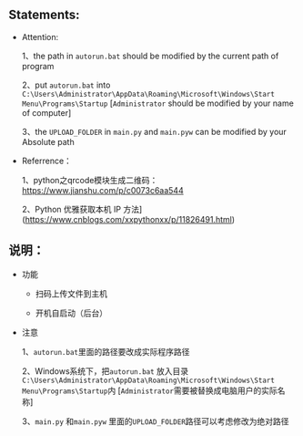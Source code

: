 ## Statements:



- Attention:

  1、the path in `autorun.bat` should be modified by the current path of program

  2、put `autorun.bat` into `C:\Users\Administrator\AppData\Roaming\Microsoft\Windows\Start Menu\Programs\Startup`
  [`Administrator` should be modified by your name of computer]

  3、the `UPLOAD_FOLDER` in `main.py` and `main.pyw` can be modified by your Absolute path

- Referrence：

  1、python之qrcode模块生成二维码：https://www.jianshu.com/p/c0073c6aa544

  2、Python 优雅获取本机 IP 方法](https://www.cnblogs.com/xxpythonxx/p/11826491.html)



## 说明：

- 功能

  - 扫码上传文件到主机

  - 开机自启动（后台）

- 注意

  1、`autorun.bat`里面的路径要改成实际程序路径

  2、Windows系统下，把`autorun.bat` 放入目录`C:\Users\Administrator\AppData\Roaming\Microsoft\Windows\Start Menu\Programs\Startup`内
  [`Administrator`需要被替换成电脑用户的实际名称]

  3、`main.py` 和`main.pyw` 里面的`UPLOAD_FOLDER`路径可以考虑修改为绝对路径